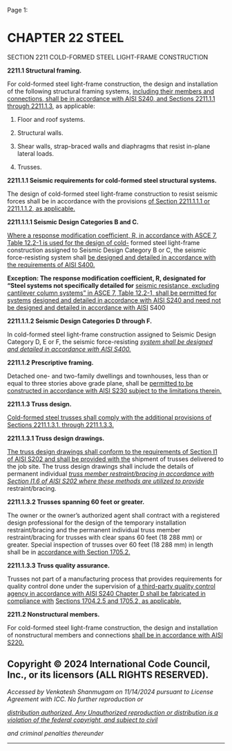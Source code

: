 Page 1:

# CHAPTER 22 STEEL

 SECTION 2211
 COLD-FORMED STEEL LIGHT-FRAME CONSTRUCTION

**2211.1 Structural framing.**


For cold-formed steel light-frame construction, the design and installation of the following structural framing systems,
[including their members and connections, shall be in accordance with AISI S240, and Sections 2211.1.1 through 2211.1.3,](http://codes.iccsafe.org/#VACC2021P1_Ch35_PromAISI_RefStdAISI_S240_20)
as applicable:

1. Floor and roof systems.

2. Structural walls.

3. Shear walls, strap-braced walls and diaphragms that resist in-plane lateral loads.

4. Trusses.

**2211.1.1 Seismic requirements for cold-formed steel structural systems.**

The design of cold-formed steel light-frame construction to resist seismic forces shall be in accordance with the provisions
[of Section 2211.1.1.1 or 2211.1.1.2, as applicable.](http://codes.iccsafe.org/#VACC2021P1_Ch22_Sec2211.1.1.1)

**2211.1.1.1 Seismic Design Categories B and C.**

[Where a response modification coefficient, R, in accordance with ASCE 7, Table 12.2-1 is used for the design of cold-](http://codes.iccsafe.org/#VACC2021P1_Ch35_PromASCE_SEI_RefStd7_16_with_Supplement_1)
formed steel light-frame construction assigned to Seismic Design Category B or C, the seismic force-resisting system shall
[be designed and detailed in accordance with the requirements of AISI S400.](http://codes.iccsafe.org/#VACC2021P1_Ch35_PromAISI_RefStdAISI_S400_20)

**Exception: The response modification coefficient, R, designated for “Steel systems not specifically detailed for**
[seismic resistance, excluding cantilever column systems” in ASCE 7, Table 12.2-1, shall be permitted for systems](http://codes.iccsafe.org/#VACC2021P1_Ch35_PromASCE_SEI_RefStd7_16_with_Supplement_1)
[designed and detailed in accordance with AISI S240 and need not be designed and detailed in accordance with AISI](http://codes.iccsafe.org/#VACC2021P1_Ch35_PromAISI_RefStdAISI_S240_20)
S400


**2211.1.1.2 Seismic Design Categories D through F.**


In cold-formed steel light-frame construction assigned to Seismic Design Category D, E or F, the seismic force-resisting
_[system shall be designed and detailed in accordance with AISI S400.](http://codes.iccsafe.org/#VACC2021P1_Ch35_PromAISI_RefStdAISI_S400_20)_


**2211.1.2 Prescriptive framing.**


Detached one- and two-family dwellings and townhouses, less than or equal to three stories above grade plane, shall be
[permitted to be constructed in accordance with AISI S230 subject to the limitations therein.](http://codes.iccsafe.org/#VACC2021P1_Ch35_PromAISI_RefStdAISI_S230_2019)


**2211.1.3 Truss design.**

[Cold-formed steel trusses shall comply with the additional provisions of Sections 2211.1.3.1. through 2211.1.3.3.](http://codes.iccsafe.org/#VACC2021P1_Ch22_Sec2211.1.3.1)

**2211.1.3.1 Truss design drawings.**


[The truss design drawings shall conform to the requirements of Section I1 of AISI S202 and shall be provided with the](http://codes.iccsafe.org/#VACC2021P1_Ch35_PromAISI_RefStdAISI_S202_20)
shipment of trusses delivered to the job site. The truss design drawings shall include the details of permanent individual
_[truss member restraint/bracing in accordance with Section I1.6 of AISI S202 where these methods are utilized to provide](http://codes.iccsafe.org/#VACC2021P1_Ch35_PromAISI_RefStdAISI_S202_20)_
restraint/bracing.


**2211.1.3.2 Trusses spanning 60 feet or greater.**


The owner or the owner’s authorized agent shall contract with a registered design professional for the design of the
temporary installation restraint/bracing and the permanent individual truss member restraint/bracing for trusses with
clear spans 60 feet (18 288 mm) or greater. Special inspection of trusses over 60 feet (18 288 mm) in length shall be in
[accordance with Section 1705.2.](http://codes.iccsafe.org/#VACC2021P1_Ch17_Sec1705.2)


**2211.1.3.3 Truss quality assurance.**


Trusses not part of a manufacturing process that provides requirements for quality control done under the supervision of
[a third-party quality control agency in accordance with AISI S240 Chapter D shall be fabricated in compliance with](http://codes.iccsafe.org/#VACC2021P1_Ch35_PromAISI_RefStdAISI_S240_20)
[Sections 1704.2.5 and 1705.2, as applicable.](http://codes.iccsafe.org/#VACC2021P1_Ch17_Sec1704.2.5)

**2211.2 Nonstructural members.**

For cold-formed steel light-frame construction, the design and installation of nonstructural members and connections
[shall be in accordance with AISI S220.](http://codes.iccsafe.org/#VACC2021P1_Ch35_PromAISI_RefStdAISI_S220_20)

## Copyright © 2024 International Code Council, Inc., or its licensors (ALL RIGHTS RESERVED).

_Accessed by Venkatesh Shanmugam on 11/14/2024 pursuant to License Agreement with ICC. No further reproduction or_

_[distribution authorized. Any Unauthorized reproduction or distribution is a violation of the federal copyright, and subject to civil](http://codes.iccsafe.org/content/VACC2021P1/chapter-22-steel#VACC2021P1_Ch22_Sec2211)_

_and criminal penalties thereunder_


-----



